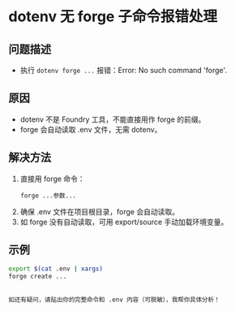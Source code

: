 # dotenv 无 forge 子命令报错处理

## 问题描述
- 执行 `dotenv forge ...` 报错：Error: No such command 'forge'.

## 原因
- dotenv 不是 Foundry 工具，不能直接用作 forge 的前缀。
- forge 会自动读取 .env 文件，无需 dotenv。

## 解决方法
1. 直接用 forge 命令：
   ```
   forge ...参数...
   ```
2. 确保 .env 文件在项目根目录，forge 会自动读取。
3. 如 forge 没有自动读取，可用 export/source 手动加载环境变量。

## 示例
```bash
export $(cat .env | xargs)
forge create ...
```
```

如还有疑问，请贴出你的完整命令和 .env 内容（可脱敏），我帮你具体分析！